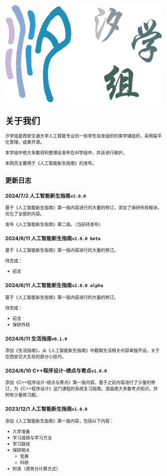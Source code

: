 <img src="./images/title.png" alt="title" style="display: block; margin: 0 auto; zoom: 50%;">

# 关于我们

汐学组是西安交通大学人工智能专业的一些学生自发组织的类学辅组织，采用扁平化管理，成果开源。

本学组中绝大多数资料整理会发布在AI学组中，并且进行维护。

本网页主要用于《人工智能新生指南》的发布。

## 更新日志

### 2024/7/2 人工智能新生指南`v2.0.0`

基于《人工智能新生指南》第一版内容进行的大量的修订，添加了保研外校板块，优化了全部的内容。

发布《人工智能新生指南》第二版。（当前待发布）

### 2024/6/11 人工智能新生指南`v2.0.0 beta`

基于《人工智能新生指南》第一版内容进行的大量的修订。

待完成：

- 前言

### 2024/6/11 人工智能新生指南`v2.0.0 alpha`

基于《人工智能新生指南》第一版内容进行的大量的修订。

待完成：

- 前言
- 保研外校

### 2024/6/11 生活指南`v0.1.0`

添加《生活指南》，从《人工智能新生指南》中截取生活相关内容单独开设，关于在西安交大生存的部分小技巧。

### 2024/6/10 C++程序设计-绩点与寄点`v1.0.0`

添加《C++程序设计-绩点与寄点》第一版内容，基于之前内容进行了少量的修订，为《C++程序设计》这门课程的系统复习指南，涵盖绝大多数考点知识，并附有少量练习题。

### 2023/12/1 人工智能新生指南`v1.0.0`

添加《人工智能新生指南》第一版内容，包括以下内容：

- 入学准备
- 学习成绩与学习方法
- 学习路线
- 保研相关
  - 竞赛
  - 科研
- 附录（德育分计算方式）
